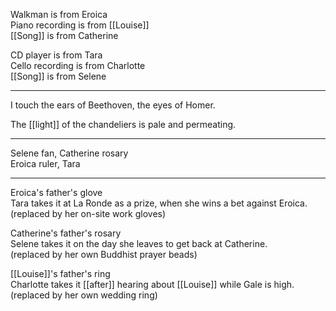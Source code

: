 Walkman is from Eroica  
Piano recording is from [[Louise]]  
[[Song]] is from Catherine  
  
CD player is from Tara  
Cello recording is from Charlotte  
[[Song]] is from Selene

* * * 

I touch the ears of Beethoven, the eyes of Homer.  
  
The [[light]] of the chandeliers is pale and permeating.

* * *

Selene fan, Catherine rosary  
Eroica ruler, Tara

* * *

Eroica's father's glove  
Tara takes it at La Ronde as a prize, when she wins a bet against Eroica.  
(replaced by her on-site work gloves)  
  
Catherine's father's rosary  
Selene takes it on the day she leaves to get back at Catherine.  
(replaced by her own Buddhist prayer beads)  
  
[[Louise]]'s father's ring  
Charlotte takes it [[after]] hearing about [[Louise]] while Gale is high.  
(replaced by her own wedding ring)